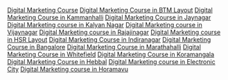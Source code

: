 <a href="https://www.a2nacademy.com/digital-marketing-course-and-certification.aspx">Digital Marketing Course</a>
<a href="https://www.a2nacademy.com/courses/digital-marketing-course-in-btm-layout">Digital Marketing Course in BTM Layout</a>
<a href="https://www.a2nacademy.com/courses/digital-marketing-course-in-kammanhalli">Digital Marketing Course in Kammanhalli</a>
<a href="https://www.a2nacademy.com/courses/digital-marketing-course-in-jaynagar">Digital Marketing Course in Jaynagar</a>
<a href="https://www.a2nacademy.com/courses/digital-marketing-course-in-kalyan-nagar">Digital Marketing course in Kalyan Nagar</a>
<a href="https://www.a2nacademy.com/courses/digital-marketing-course-in-vijaynagar">Digital Marketing course in Vijaynagar</a>
<a href="https://www.a2nacademy.com/courses/digital-marketing-course-in-rajajinagar">Digital Marketing course in Rajajinagar</a>
<a href="https://www.a2nacademy.com/courses/digital-marketing-course-in-hsr-layout">Digital Marketing course in HSR Layout</a>
<a href="https://www.a2nacademy.com/courses/digital-marketing-course-in-indiranagar">Digital Marketing Course in Indiranagar</a>
<a href="https://www.a2nacademy.com/courses/digital-marketing-course-in-bangalore">Digital Marketing Course in Bangalore</a>
<a href="https://www.a2nacademy.com/courses/digital-marketing-course-in-marathahalli">Digital Marketing Course in Marathahalli</a>
<a href="https://www.a2nacademy.com/courses/digital-marketing-course-in-whitefield">Digital Marketing Course in Whitefield</a>
<a href="https://www.a2nacademy.com/courses/digital-marketing-course-in-koramangala">Digital Marketing Course in Koramangala</a>
<a href="https://www.a2nacademy.com/courses/digital-marketing-course-in-hebbal">Digital Marketing Course in Hebbal</a>
<a href="https://www.a2nacademy.com/courses/digital-marketing-course-in-electronic-city">Digital Marketing course in Electronic City</a>
<a href="https://www.a2nacademy.com/courses/digital-marketing-course-in-horamavu">Digital Marketing course in Horamavu</a>
